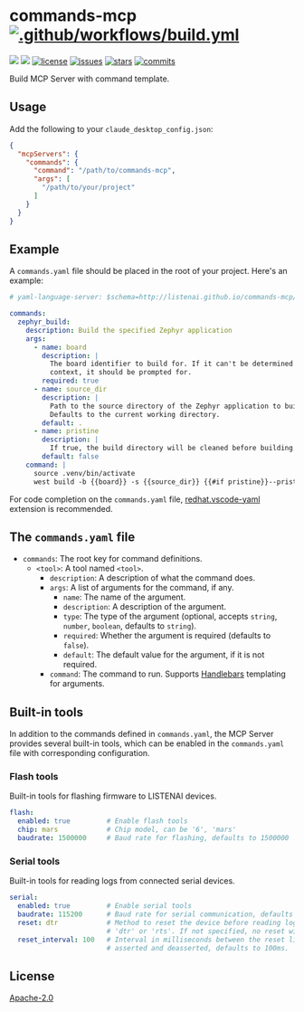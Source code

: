 commands-mcp [![.github/workflows/build.yml](https://github.com/LISTENAI/commands-mcp/actions/workflows/build.yml/badge.svg)](https://github.com/LISTENAI/commands-mcp/actions/workflows/build.yml)
============

![][rust-edition] ![][mcp-version] [![license][license-img]][license-url] [![issues][issues-img]][issues-url] [![stars][stars-img]][stars-url] [![commits][commits-img]][commits-url]

Build MCP Server with command template.

## Usage

Add the following to your `claude_desktop_config.json`:

```json
{
  "mcpServers": {
    "commands": {
      "command": "/path/to/commands-mcp",
      "args": [
        "/path/to/your/project"
      ]
    }
  }
}
```

## Example

A `commands.yaml` file should be placed in the root of your project. Here's an example:

```yaml
# yaml-language-server: $schema=http://listenai.github.io/commands-mcp/schema/master.json

commands:
  zephyr_build:
    description: Build the specified Zephyr application
    args:
      - name: board
        description: |
          The board identifier to build for. If it can't be determined from the
          context, it should be prompted for.
        required: true
      - name: source_dir
        description: |
          Path to the source directory of the Zephyr application to build.
          Defaults to the current working directory.
        default: .
      - name: pristine
        description: |
          If true, the build directory will be cleaned before building.
        default: false
    command: |
      source .venv/bin/activate
      west build -b {{board}} -s {{source_dir}} {{#if pristine}}--pristine{{/if}}
```

For code completion on the `commands.yaml` file, [redhat.vscode-yaml](https://marketplace.visualstudio.com/items?itemName=redhat.vscode-yaml) extension is recommended.

## The `commands.yaml` file

* `commands`: The root key for command definitions.
  * `<tool>`: A tool named `<tool>`.
    * `description`: A description of what the command does.
    * `args`: A list of arguments for the command, if any.
      * `name`: The name of the argument.
      * `description`: A description of the argument.
      * `type`: The type of the argument (optional, accepts `string`, `number`, `boolean`, defaults to `string`).
      * `required`: Whether the argument is required (defaults to `false`).
      * `default`: The default value for the argument, if it is not required.
    * `command`: The command to run. Supports [Handlebars](https://handlebarsjs.com/guide/expressions.html) templating for arguments.

## Built-in tools

In addition to the commands defined in `commands.yaml`, the MCP Server provides several built-in tools, which can be enabled in the `commands.yaml` file with corresponding configuration.

### Flash tools

Built-in tools for flashing firmware to LISTENAI devices.

```yaml
flash:
  enabled: true         # Enable flash tools
  chip: mars            # Chip model, can be '6', 'mars'
  baudrate: 1500000     # Baud rate for flashing, defaults to 1500000
```

### Serial tools

Built-in tools for reading logs from connected serial devices.

```yaml
serial:
  enabled: true         # Enable serial tools
  baudrate: 115200      # Baud rate for serial communication, defaults to 115200
  reset: dtr            # Method to reset the device before reading logs, can be
                        # 'dtr' or 'rts'. If not specified, no reset will be performed.
  reset_interval: 100   # Interval in milliseconds between the reset line is
                        # asserted and deasserted, defaults to 100ms.
```

## License

[Apache-2.0](LICENSE)

[rust-edition]: https://img.shields.io/badge/rust-2024-black?style=flat-square
[mcp-version]: https://img.shields.io/badge/mcp-2024--02--02-orange?style=flat-square
[license-img]: https://img.shields.io/github/license/LISTENAI/commands-mcp?style=flat-square
[license-url]: LICENSE
[issues-img]: https://img.shields.io/github/issues/LISTENAI/commands-mcp?style=flat-square
[issues-url]: https://github.com/LISTENAI/commands-mcp/issues
[stars-img]: https://img.shields.io/github/stars/LISTENAI/commands-mcp?style=flat-square
[stars-url]: https://github.com/LISTENAI/commands-mcp/stargazers
[commits-img]: https://img.shields.io/github/last-commit/LISTENAI/commands-mcp?style=flat-square
[commits-url]: https://github.com/LISTENAI/commands-mcp/commits/master
